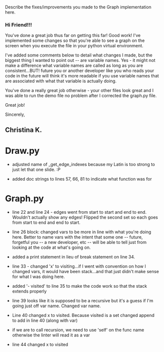 Describe the fixes/improvements you made to the Graph implementation here.


### Hi Friend!!!

You've done a great job thus far on getting this far! Good work! I've implemented some changes so that you're able to see a graph on the screen when you execute the file in your python virtual environment. 

I've added some comments below to detail what changes I made, but the biggest thing I wanted to point out -- are variable names. Yes - it might not make a difference what variable names are called as long as you are consistent...BUT! future you or another developer like you who reads your code in the future will think it's more readable if you use variable names that are associated with what that variable is actually doing. 

You've done a really great job otherwise - your other files look great and I was able to run the demo file no problem after I corrected the graph.py file. 

Great job!

Sincerely,

Christina K. 
------------





# Draw.py
* adjusted name of _get_edge_indexes because my Latin is too strong to just let that one slide. :P 

* added doc strings to lines 57, 66, 81 to indicate what function was for

# Graph.py
* line 22 and line 24 - edges went from start to start and end to end. Wouldn't actually show any edges! Flipped the second set so each goes from start to end and end to start. 

* line 26 block: changed vars to be more in line with what you're doing here. Better to name vars with the intent that some one -- future, forgetful you -- a new developer, etc -- will be able to tell just from looking at the code at what's going on. 
* added a print statement in lieu of break statement on line 34. 

* line 33 - changed 'x' to visiting...if I went with convention on how I changed vars, it would have been stack...and that just didn't make sense for what I was doing here. 

* added '- visited' to line 35 to make the code work so that the stack extends properly

* line 39 looks like it is supposed to be a recursive but it's a guess if I'm going just off var name. Changed var name. 

* Line 40 changed x to visited.
Because visited is a set changed append to add in line 40 (along with var)

* if we are to call recursion, we need to use 'self' on the func name otherwise the linter will read it as a var

* line 44 changed x to visited
